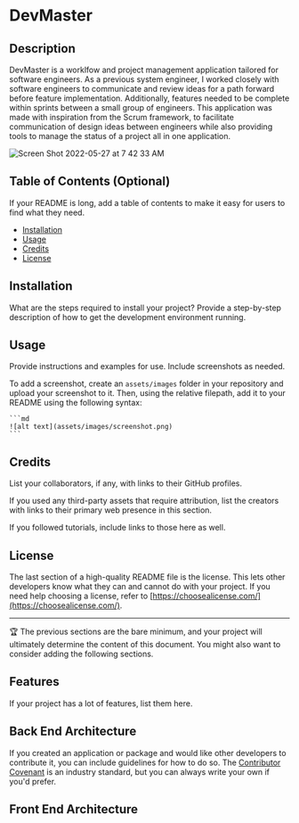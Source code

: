 # DevMaster

## Description

DevMaster is a worklfow and project management application tailored for software engineers.  As a previous system engineer, I worked closely with software engineers to communicate and review ideas for a path forward before feature implementation.  Additionally, features needed to be complete within sprints between a small group of engineers.  This application was made with inspiration from the Scrum framework, to facilitate communication of design ideas between engineers while also providing tools to manage the status of a project all in one application. 

![Screen Shot 2022-05-27 at 7 42 33 AM](https://user-images.githubusercontent.com/91296112/170692953-5e11c9bc-85ed-469d-baf6-eae959b9deb5.png)


## Table of Contents (Optional)

If your README is long, add a table of contents to make it easy for users to find what they need.

- [Installation](#installation)
- [Usage](#usage)
- [Credits](#credits)
- [License](#license)

## Installation

What are the steps required to install your project? Provide a step-by-step description of how to get the development environment running.

## Usage

Provide instructions and examples for use. Include screenshots as needed.

To add a screenshot, create an `assets/images` folder in your repository and upload your screenshot to it. Then, using the relative filepath, add it to your README using the following syntax:

    ```md
    ![alt text](assets/images/screenshot.png)
    ```

## Credits

List your collaborators, if any, with links to their GitHub profiles.

If you used any third-party assets that require attribution, list the creators with links to their primary web presence in this section.

If you followed tutorials, include links to those here as well.

## License

The last section of a high-quality README file is the license. This lets other developers know what they can and cannot do with your project. If you need help choosing a license, refer to [https://choosealicense.com/](https://choosealicense.com/).

---

🏆 The previous sections are the bare minimum, and your project will ultimately determine the content of this document. You might also want to consider adding the following sections.


## Features

If your project has a lot of features, list them here.

## Back End Architecture

If you created an application or package and would like other developers to contribute it, you can include guidelines for how to do so. The [Contributor Covenant](https://www.contributor-covenant.org/) is an industry standard, but you can always write your own if you'd prefer.

## Front End Architecture

